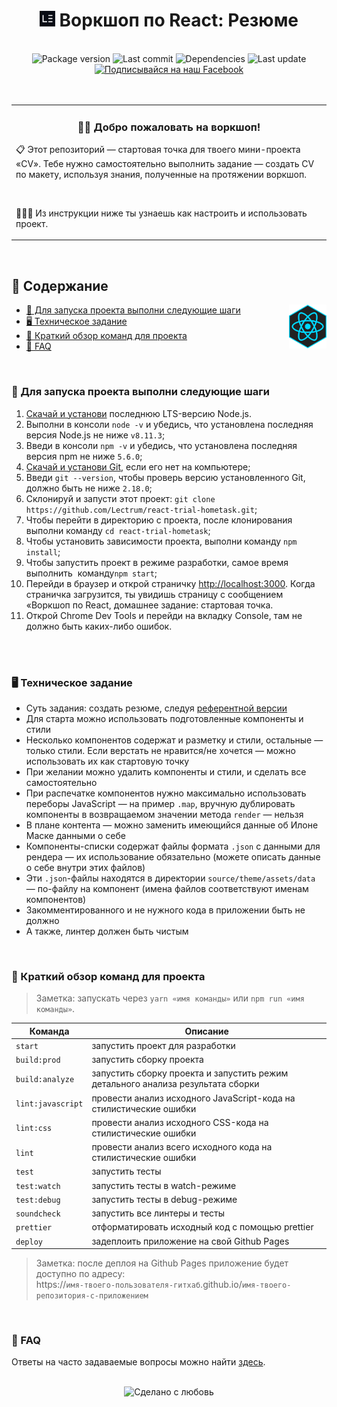 <h1 align="center">
<a href="https://lectrum.io" target="_blank" rel="noopener noreferrer"> <img src="./static/favicon/favicon-woodsmoke.svg" alt="Lectrum favicon" width="25" /></a> Воркшоп по React: Резюме</h1>

<br>

<div align="center">
  <!-- Package version -->
    <img src="https://img.shields.io/github/package-json/v/lectrum/react-trial-hometask.svg?longCache=true&style=flat-square"
      alt="Package version" />
  <!-- Last commit -->
    <img src="https://img.shields.io/github/last-commit/lectrum/react-trial-hometask.svg?longCache=true&style=flat-square"
      alt="Last commit" />
  <!-- Dependencies -->
    <img src="https://img.shields.io/david/lectrum/react-trial-hometask.svg"
      alt="Dependencies" />
  <!-- Contributors welcome -->
    <img src="https://img.shields.io/badge/contributions-welcome-orange.svg?longCache=true&style=flat-square"
      alt="Last update" />
</div>
<div align="center">
  <!-- Наш Facebook -->
    <a href="https://www.facebook.com/lectrum">
        <img src="https://img.shields.io/badge/%D0%9F%D0%BE%D0%B4%D0%BF%D0%B8%D1%81%D1%8B%D0%B2%D0%B0%D0%B9%D1%81%D1%8F%20%D0%BD%D0%B0%20%D0%BD%D0%B0%D1%88-Facebook-blue.svg?longCache=true&style=for-the-badge&link=https://www.facebook.com/lectrum"
        alt="Подписывайся на наш Facebook" />
    </a>
</div>

<br>
<br>

<table align="center">
    <tbody>
        <tr>
            <td>
                <h3 align="center">👋🏼 Добро пожаловать на воркшоп!</h3>
                <p>
                    📋 Этот репозиторий — стартовая точка для твоего мини-проекта «CV». Тебе нужно самостоятельно выполнить задание — создать CV по макету, используя знания, полученные на протяжении воркшоп.
                </p>
                <br>
                <p>👨🏽‍🔬&nbsp;Из инструкции ниже ты узнаешь как настроить и использовать проект.</p>
            </td>
        </tr>
    <tbody>
</table>

<br>

## 📜 Содержание

<img align="right" width="60" src="./static/logos/React.png">

-   [🚀 Для запуска проекта выполни следующие шаги](#-Для-запуска-проекта-выполни-следующие-шаги)
-   [🖥 Техническое задание](#-Техническое-задание)
-   [🤖 Краткий обзор команд для проекта](#-Краткий-обзор-команд-для-проекта)
-   [🤔 FAQ](#-faq)

<br>

### 🚀 Для запуска проекта выполни следующие шаги

1. [Скачай и установи](https://nodejs.org/en/) последнюю LTS-версию Node.js.
2. Выполни в консоли `node -v` и убедись, что установлена последняя версия Node.js не ниже `v8.11.3`;
3. Введи в консоли `npm -v` и убедись, что установлена последняя версия npm не ниже `5.6.0`;
4. [Скачай и установи Git](https://git-scm.com/downloads), если его нет на компьютере;
5. Введи `git --version`, чтобы проверь версию установленного Git, должно быть не ниже `2.18.0`;
6. Склонируй и запусти этот проект: `git clone https://github.com/Lectrum/react-trial-hometask.git`;
7. Чтобы перейти в директорию с проекта, после клонирования выполни команду `cd react-trial-hometask`;
8. Чтобы установить зависимости проекта, выполни команду `npm install`;
9. Чтобы запустить проект в режиме разработки, самое время выполнить  команду`npm start`;
10. Перейди в браузер и открой страничку [http://localhost:3000](http://localhost:3000/). Когда страничка загрузится, ты увидишь страницу с сообщением «Воркшоп по React, домашнее задание: стартовая точка.
11. Открой Chrome Dev Tools и перейди на вкладку Console, там не должно быть каких-либо ошибок.

<br>
<br>

### 🖥 Техническое задание

-   Суть задания: создать резюме, следуя [референтной версии](https://lectrum.github.io/react-trial-hometask/)
-   Для старта можно использовать подготовленные компоненты и стили
-   Несколько компонентов содержат и разметку и стили, остальные — только стили. Если верстать не нравится/не хочется — можно использовать их как стартовую точку
-   При желании можно удалить компоненты и стили, и сделать все самостоятельно
-   При распечатке компонентов нужно максимально использовать переборы JavaScript — на пример `.map`, вручную дублировать компоненты в возвращаемом значении метода `render` — нельзя
-   В плане контента — можно заменить имеющийся данные об Илоне Маске данными о себе
-   Компоненты-списки содержат файлы формата `.json` с данными для рендера — их использование обязательно (можете описать данные о себе внутри этих файлов)
-   Эти `.json`-файлы находятся в директории `source/theme/assets/data` — по-файлу на компонент (имена файлов соответствуют именам компонентов)
-   Закомментированного и не нужного кода в приложении быть не должно
-   А также, линтер должен быть чистым

<br>

### 🤖 Краткий обзор команд для проекта

> Заметка: запускать через `yarn «имя команды»` или `npm run «имя команды»`.

| Команда           | Описание                                                                        |
| ----------------- | ------------------------------------------------------------------------------- |
| `start`           | запустить проект для разработки                                                 |
| `build:prod`      | запустить сборку проекта                                                        |
| `build:analyze`   | запустить сборку проекта и запустить режим детального анализа результата сборки |
| `lint:javascript` | провести анализ исходного JavaScript-кода на стилистические ошибки              |
| `lint:css`        | провести анализ исходного CSS-кода на стилистические ошибки                     |
| `lint`            | провести анализ всего исходного кода на стилистические ошибки                   |
| `test`            | запустить тесты                                                                 |
| `test:watch`      | запустить тесты в watch-режиме                                                  |
| `test:debug`      | запустить тесты в debug-режиме                                                  |
| `soundcheck`      | запустить все линтеры и тесты                                                   |
| `prettier`        | отформатировать исходный код с помощью prettier                                 |
| `deploy`          | задеплоить приложение на свой Github Pages                                      |

> Заметка: после деплоя на Github Pages приложение будет доступно по адресу:\
> https://`имя-твоего-пользователя-гитхаб`.github.io/`имя-твоего-репозитория-с-приложением`

<br>

### 🤔 FAQ

Ответы на часто задаваемые вопросы можно найти [здесь](https://github.com/Lectrum/FAQ#-faq).

<br>

<div align="center">
  <!-- Сделано с любовь -->
    <img src="https://img.shields.io/badge/%D0%A1%D0%B4%D0%B5%D0%BB%D0%B0%D0%BD%D0%BE%20%D1%81-%F0%9F%96%A4-red.svg?longCache=true&style=for-the-badge&colorA=000&colorB=fedcba"
      alt="Сделано с любовь" />
</div>
